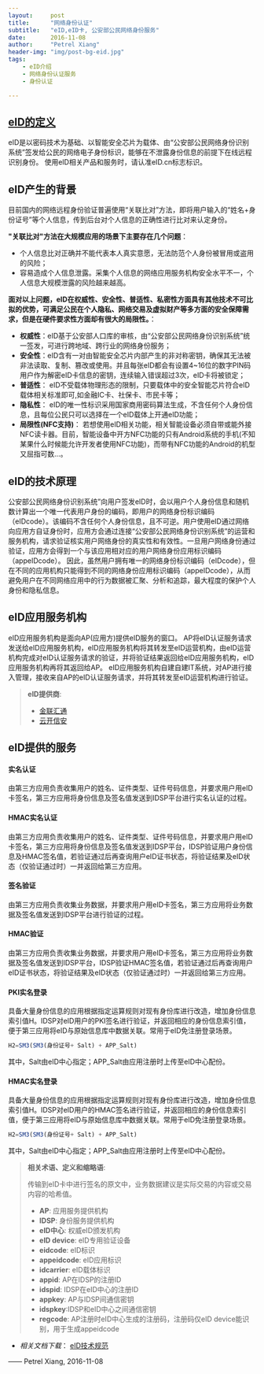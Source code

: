 ```yaml
---
layout:     post
title:      "网络身份认证"
subtitle:   "eID,eID卡, 公安部公民网络身份服务"
date:       2016-11-08
author:     "Petrel Xiang"
header-img: "img/post-bg-eid.jpg"
tags:
    - eID介绍
    - 网络身份认证服务
    - 身份认证

---
```



## [eID的定义](http://eid.cn/index.html)
eID是以密码技术为基础、以智能安全芯片为载体、由“公安部公民网络身份识别系统”签发给公民的网络电子身份标识，能够在不泄露身份信息的前提下在线远程识别身份。
使用eID相关产品和服务时，请认准eID.cn标志标识。


## eID产生的背景


目前国内的网络远程身份验证普遍使用“关联比对”方法，即将用户输入的“姓名+身份证号”等个人信息，传到后台对个人信息的正确性进行比对来认定身份。


**"关联比对"方法在大规模应用的场景下主要存在几个问题**：

* 个人信息比对正确并不能代表本人真实意愿，无法防范个人身份被冒用或盗用的风险；
* 容易造成个人信息泄露。采集个人信息的网络应用服务机构安全水平不一，个人信息大规模泄露的风险越来越高。

**面对以上问题，eID在权威性、安全性、普适性、私密性方面具有其他技术不可比拟的优势，可满足公民在个人隐私、网络交易及虚拟财产等多方面的安全保障需求，但是在硬件要求性方面却有很大的局限性。**：

* **权威性**：eID基于公安部人口库的审核，由“公安部公民网络身份识别系统”统一签发，可进行跨地域、跨行业的网络身份服务；
* **安全性**：eID含有一对由智能安全芯片内部产生的非对称密钥，确保其无法被非法读取、复制、篡改或使用。并且每张eID都会有设置4~16位的数字PIN码用户作为解密eID卡信息的密钥，连续输入错误超过3次，eID卡将被锁定；
* **普适性**： eID不受载体物理形态的限制，只要载体中的安全智能芯片符合eID载体相关标准即可,如金融IC卡、社保卡、市民卡等；
* **隐私性**： eID的唯一性标识采用国家商用密码算法生成，不含任何个人身份信息，且每位公民只可以选择在一个eID载体上开通eID功能；
* **局限性(NFC支持)**： 若想使用eID相关功能，相关智能设备必须自带或能外接NFC读卡器。目前，智能设备中开方NFC功能的只有Android系统的手机(不知某果什么时候能允许开发者使用NFC功能)，而带有NFC功能的Android的机型又屈指可数...。


## eID的技术原理


公安部公民网络身份识别系统”向用户签发eID时，会以用户个人身份信息和随机数计算出一个唯一代表用户身份的编码，即用户的网络身份标识编码（eIDcode）。该编码不含任何个人身份信息，且不可逆。用户使用eID通过网络向应用方自证身份时，应用方会通过连接“公安部公民网络身份识别系统”的运营和服务机构，请求验证核实用户网络身份的真实性和有效性。一旦用户网络身份通过验证，应用方会得到一个与该应用相对应的用户网络身份应用标识编码（appeIDcode）。
因此，虽然用户拥有唯一的网络身份标识编码（eIDcode），但在不同的应用机构只能得到不同的网络身份应用标识编码（appeIDcode），从而避免用户在不同网络应用中的行为数据被汇聚、分析和追踪，最大程度的保护个人身份和隐私信息。


## eID应用服务机构


eID应用服务机构是面向AP(应用方)提供eID服务的窗口。 AP将eID认证服务请求发送给eID应用服务机构，eID应用服务机构将其转发至eID运营机构，由eID运营机构完成对eID认证服务请求的验证，并将验证结果返回给eID应用服务机构，eID应用服务机构再将其返回给AP。
eID应用服务机构自建自建IT系统，对AP进行接入管理，接收来自AP的eID认证服务请求，并将其转发至eID运营机构进行验证。


> **eID提供商**:
>
> * [金联汇通](http://www.eidlink.com)
> * [云开信安](http://www.eidsp.cn)


## eID提供的服务

#### 实名认证

由第三方应用负责收集用户的姓名、证件类型、证件号码信息，并要求用户用eID卡签名，第三方应用将身份信息及签名值发送到IDSP平台进行实名认证的过程。
#### HMAC实名认证

由第三方应用负责收集用户的姓名、证件类型、证件号码信息，并要求用户用eID卡签名，第三方应用将身份信息及签名值发送到IDSP平台，IDSP验证用户身份信息及HMAC签名值，若验证通过后再查询用户eID证书状态，将验证结果及eID状态（仅验证通过时）一并返回给第三方应用。
#### 签名验证

由第三方应用负责收集业务数据，并要求用户用eID卡签名，第三方应用将业务数据及签名值发送到IDSP平台进行验证的过程。


#### HMAC验证

由第三方应用负责收集业务数据，并要求用户用eID卡签名，第三方应用将业务数据及签名值发送到IDSP平台，IDSP验证HMAC签名值，若验证通过后再查询用户eID证书状态，将验证结果及eID状态（仅验证通过时）一并返回给第三方应用。
#### PKI实名登录

具备大量身份信息的应用根据指定运算规则对现有身份库进行改造，增加身份信息索引值H。IDSP对eID用户的PKI签名进行验证，并返回相应的身份信息索引值，便于第三应用将eID与原始信息库中数据关联。常用于eID免注册登录场景。

```js
H2=SM3(SM3(身份证号+ Salt) + APP_Salt)
```

其中，Salt由eID中心指定；APP_Salt由应用注册时上传至eID中心配份。


#### HMAC实名登录
具备大量身份信息的应用根据指定运算规则对现有身份库进行改造，增加身份信息索引值H。IDSP对eID用户的HMAC签名进行验证，并返回相应的身份信息索引值，便于第三应用将eID与原始信息库中数据关联。常用于eID免注册登录场景。

```js
H2=SM3(SM3(身份证号+ Salt) + APP_Salt)
```

其中，Salt由eID中心指定；APP_Salt由应用注册时上传至eID中心配份。


> **相关术语、定义和缩略语**:
>
> 传输到eID卡中进行签名的原文中，业务数据建议是实际交易的内容或交易内容的哈希值。
> * **AP**: 应用服务提供机构
> * **IDSP**: 身份服务提供机构
> * **eID中心**: 权威eID颁发机构
> * **eID device**: eID专用验证设备
> * **eidcode**: eID标识
> * **appeidcode**: eID应用标识
> * **idcarrier**: eID载体标识
> * **appid**: AP在IDSP的注册ID
> * **idspid**: IDSP在eID中心的注册ID
> * **appkey**: AP与IDSP间通信密钥
> * **idspkey**:IDSP和eID中心之间通信密钥
> * **regcode**: AP注册时eID中心生成的注册码，注册码仅eID device能识别，用于生成appeidcode


* *相关文档下载*： <a href="{{ site.baseurl }}/img/in-post/post-eid/eID应用技术规范v1.docx">eID技术规范</a>


—— Petrel Xiang, 2016-11-08
